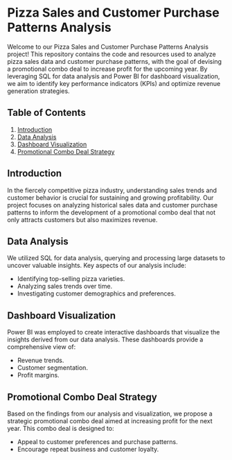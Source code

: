 


# Pizza Sales and Customer Purchase Patterns Analysis

Welcome to our Pizza Sales and Customer Purchase Patterns Analysis project! This repository contains the code and resources used to analyze pizza sales data and customer purchase patterns, with the goal of devising a promotional combo deal to increase profit for the upcoming year. By leveraging SQL for data analysis and Power BI for dashboard visualization, we aim to identify key performance indicators (KPIs) and optimize revenue generation strategies.

## Table of Contents
1. [Introduction](#introduction)
2. [Data Analysis](#data-analysis)
3. [Dashboard Visualization](#dashboard-visualization)
4. [Promotional Combo Deal Strategy](#promotional-combo-deal-strategy)


## Introduction
In the fiercely competitive pizza industry, understanding sales trends and customer behavior is crucial for sustaining and growing profitability. Our project focuses on analyzing historical sales data and customer purchase patterns to inform the development of a promotional combo deal that not only attracts customers but also maximizes revenue.

## Data Analysis
We utilized SQL for data analysis, querying and processing large datasets to uncover valuable insights. Key aspects of our analysis include:
- Identifying top-selling pizza varieties.
- Analyzing sales trends over time.
- Investigating customer demographics and preferences.

## Dashboard Visualization
Power BI was employed to create interactive dashboards that visualize the insights derived from our data analysis. These dashboards provide a comprehensive view of:
- Revenue trends.
- Customer segmentation.
- Profit margins.

## Promotional Combo Deal Strategy
Based on the findings from our analysis and visualization, we propose a strategic promotional combo deal aimed at increasing profit for the next year. This combo deal is designed to:
- Appeal to customer preferences and purchase patterns.
- Encourage repeat business and customer loyalty.
